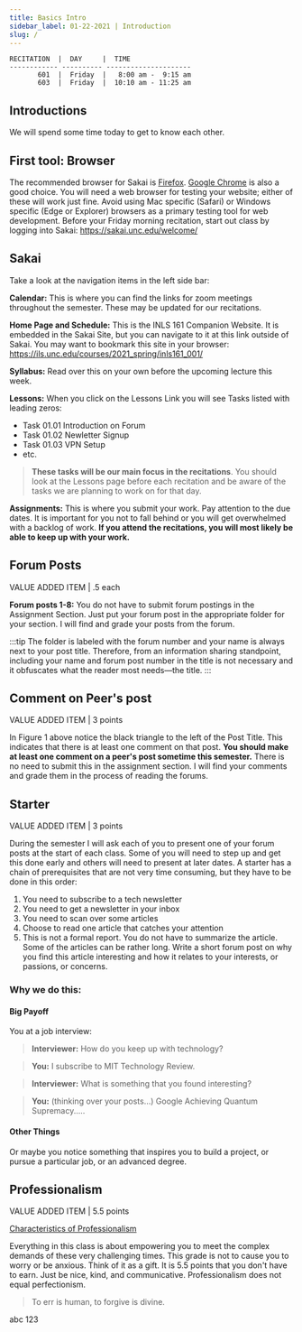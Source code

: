 ```yaml
---
title: Basics Intro
sidebar_label: 01-22-2021 | Introduction
slug: /
---
```


```
RECITATION  |  DAY     |  TIME
------------ ---------- ---------------------
       601  |  Friday  |   8:00 am -  9:15 am
       603  |  Friday  |  10:10 am - 11:25 am
```

## Introductions

We will spend some time today to get to know each other.

## First tool: Browser

The recommended browser for Sakai is [Firefox](https://www.mozilla.org/en-US/firefox/new/). [Google Chrome](https://www.google.com/chrome/) is also a good choice. You will need a web browser for testing your website; either of these will work just fine. Avoid using Mac specific (Safari) or Windows specific (Edge or Explorer) browsers as a primary testing tool for web development. Before your Friday morning recitation, start out class by logging into Sakai: <https://sakai.unc.edu/welcome/>

## Sakai

Take a look at the navigation items in the left side bar:

**Calendar:** This is where you can find the links for zoom meetings throughout the semester. These may be updated for our recitations.

**Home Page and Schedule:** This is the INLS 161 Companion Website. It is embedded in the Sakai Site, but you can navigate to it at this link outside of Sakai. You may want to bookmark this site in your browser: <https://ils.unc.edu/courses/2021_spring/inls161_001/>

**Syllabus:** Read over this on your own before the upcoming lecture this week.

**Lessons:** When you click on the Lessons Link you will see Tasks listed with leading zeros:

* Task 01.01 Introduction on Forum
* Task 01.02 Newletter Signup
* Task 01.03 VPN Setup
* etc.

> **These tasks will be our main focus in the recitations**. You should look at the Lessons page before each recitation and be aware of the tasks we are planning to work on for that day.

**Assignments:** This is where you submit your work. Pay attention to the due dates. It is important for you not to fall behind or you will get overwhelmed with a backlog of work. **If you attend the recitations, you will most likely be able to keep up with your work.**



## Forum Posts
VALUE ADDED ITEM | .5 each

**Forum posts 1-8:** You do not have to submit forum postings in the Assignment Section. Just put your forum post in the appropriate folder for your section. I will find and grade your posts from the forum.

:::tip
The folder is labeled with the forum number and your name is always next to your post title. Therefore, from an information sharing standpoint, including your name and forum post number in the title is not necessary and it obfuscates what the reader most needs&mdash;the title.
:::

## Comment on Peer's post
VALUE ADDED ITEM | 3 points

In Figure 1 above notice the black triangle to the left of the Post Title. This indicates that there is at least one comment on that post. **You should make at least one comment on a peer's post sometime this semester.**  There is no need to submit this in the assignment section. I will find your comments and grade them in the process of reading the forums.

## Starter
VALUE ADDED ITEM | 3 points

During the semester I will ask each of you to present one of your forum posts at the start of each class. Some of you will need to step up and get this done early and others will need to present at later dates. A starter has a chain of prerequisites that are not very time consuming, but they have to be done in this order:

1. You need to subscribe to a tech newsletter
2. You need to get a newsletter in your inbox
3. You need to scan over some articles
4. Choose to read one article that catches your attention
5. This is not a formal report. You do not have to summarize the article. Some of the articles can be rather long. Write a short forum post on why you find this article interesting and how it relates to your interests, or passions, or concerns.

### Why we do this:

#### Big Payoff

You at a job interview:

> **Interviewer:** How do you keep up with technology?

> **You:** I subscribe to MIT Technology Review.

> **Interviewer:** What is something that you found interesting?

> **You:** (thinking over your posts...) Google Achieving Quantum Supremacy.....

#### Other Things

Or maybe you notice something that inspires you to build a project, or pursue a particular job, or an advanced degree.

## Professionalism
VALUE ADDED ITEM | 5.5 points

[Characteristics of Professionalism](https://smallbusiness.chron.com/characteristics-professionalism-1209.html)

Everything in this class is about empowering you to meet the complex demands of these very challenging times. This grade is not to cause you to worry or be anxious. Think of it as a gift. It is 5.5 points that you don't have to earn. Just be nice, kind, and communicative. Professionalism does not equal perfectionism.

> To err is human, to forgive is divine.

abc 123
